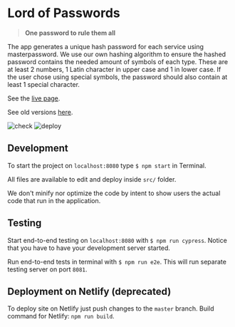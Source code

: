 # Lord of Passwords

> **One password to rule them all**

The app generates a unique hash password for each service using masterpassword.
We use our own hashing algorithm to ensure the hashed password contains the needed amount of symbols of each type.
These are at least 2 numbers, 1 Latin character in upper case and 1 in lower case.
If the user chose using special symbols, the password should also contain at least 1 special character.

See the [live page](https://tatomyr.github.io/lordofpasswords/).

See old versions [here](https://pw.netlify.app).

![check](https://github.com/tatomyr/lordofpasswords/actions/workflows/check.yaml/badge.svg)
![deploy](https://github.com/tatomyr/lordofpasswords/actions/workflows/deploy.yaml/badge.svg)

## Development

To start the project on `localhost:8080` type `$ npm start` in Terminal.

All files are available to edit and deploy inside `src/` folder.

We don't minify nor optimize the code by intent to show users the actual code that run in the application.

## Testing

Start end-to-end testing on `localhost:8080` with `$ npm run cypress`.
Notice that you have to have your development server started.

Run end-to-end tests in terminal with `$ npm run e2e`.
This will run separate testing server on port `8081`.

## Deployment on Netlify (deprecated)

To deploy site on Netlify just push changes to the `master` branch.
Build command for Netlify: `npm run build`.
